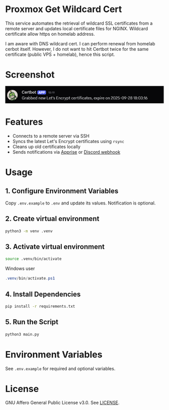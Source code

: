 # Proxmox Get Wildcard Cert
This service automates the retrieval of wildcard SSL certificates from a remote server and updates local certificate files for NGINX. Wildcard certificate allow https on homelab address.

I am aware with DNS wildcard cert. I can perform renewal from homelab cerbot itself. However, I do not want to hit Certbot twice for the same certificate (public VPS + homelab), hence this script.

# Screenshot
![](./img/DiscordNotification.png)

# Features
- Connects to a remote server via SSH
- Syncs the latest Let's Encrypt certificates using `rsync`
- Cleans up old certificates locally
- Sends notifications via [Apprise](https://github.com/caronc/apprise-api) or [Discord webhook](https://support.discord.com/hc/en-us/articles/228383668-Intro-to-Webhooks)

# Usage
## 1. Configure Environment Variables
Copy `.env.example` to `.env` and update its values. Notification is optional.

## 2. Create virtual environment
```bash
python3 -m venv .venv
```

## 3. Activate virtual environment
```bash
source .venv/bin/activate
```
Windows user
```ps1
.venv/bin/activate.ps1
```

## 4. Install Dependencies
```bash
pip install -r requirements.txt
```

## 5. Run the Script
```bash
python3 main.py
```

# Environment Variables
See `.env.example` for required and optional variables.

# License
GNU Affero General Public License v3.0. See [LICENSE](LICENSE).